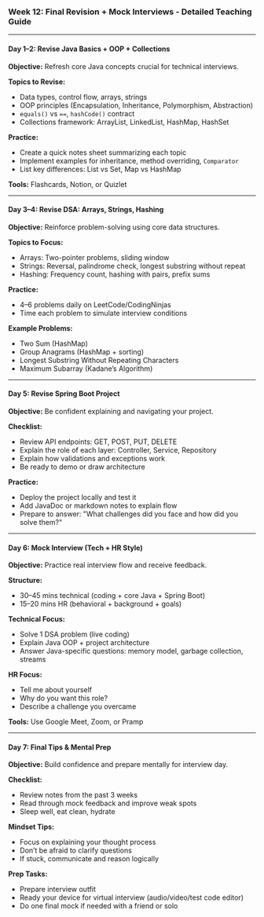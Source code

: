 ### Week 12: Final Revision + Mock Interviews - Detailed Teaching Guide

---

#### **Day 1–2: Revise Java Basics + OOP + Collections**

**Objective:** Refresh core Java concepts crucial for technical interviews.

**Topics to Revise:**

* Data types, control flow, arrays, strings
* OOP principles (Encapsulation, Inheritance, Polymorphism, Abstraction)
* `equals()` vs `==`, `hashCode()` contract
* Collections framework: ArrayList, LinkedList, HashMap, HashSet

**Practice:**

* Create a quick notes sheet summarizing each topic
* Implement examples for inheritance, method overriding, `Comparator`
* List key differences: List vs Set, Map vs HashMap

**Tools:** Flashcards, Notion, or Quizlet

---

#### **Day 3–4: Revise DSA: Arrays, Strings, Hashing**

**Objective:** Reinforce problem-solving using core data structures.

**Topics to Focus:**

* Arrays: Two-pointer problems, sliding window
* Strings: Reversal, palindrome check, longest substring without repeat
* Hashing: Frequency count, hashing with pairs, prefix sums

**Practice:**

* 4–6 problems daily on LeetCode/CodingNinjas
* Time each problem to simulate interview conditions

**Example Problems:**

* Two Sum (HashMap)
* Group Anagrams (HashMap + sorting)
* Longest Substring Without Repeating Characters
* Maximum Subarray (Kadane’s Algorithm)

---

#### **Day 5: Revise Spring Boot Project**

**Objective:** Be confident explaining and navigating your project.

**Checklist:**

* Review API endpoints: GET, POST, PUT, DELETE
* Explain the role of each layer: Controller, Service, Repository
* Explain how validations and exceptions work
* Be ready to demo or draw architecture

**Practice:**

* Deploy the project locally and test it
* Add JavaDoc or markdown notes to explain flow
* Prepare to answer: "What challenges did you face and how did you solve them?"

---

#### **Day 6: Mock Interview (Tech + HR Style)**

**Objective:** Practice real interview flow and receive feedback.

**Structure:**

* 30–45 mins technical (coding + core Java + Spring Boot)
* 15–20 mins HR (behavioral + background + goals)

**Technical Focus:**

* Solve 1 DSA problem (live coding)
* Explain Java OOP + project architecture
* Answer Java-specific questions: memory model, garbage collection, streams

**HR Focus:**

* Tell me about yourself
* Why do you want this role?
* Describe a challenge you overcame

**Tools:** Use Google Meet, Zoom, or Pramp

---

#### **Day 7: Final Tips & Mental Prep**

**Objective:** Build confidence and prepare mentally for interview day.

**Checklist:**

* Review notes from the past 3 weeks
* Read through mock feedback and improve weak spots
* Sleep well, eat clean, hydrate

**Mindset Tips:**

* Focus on explaining your thought process
* Don’t be afraid to clarify questions
* If stuck, communicate and reason logically

**Prep Tasks:**

* Prepare interview outfit
* Ready your device for virtual interview (audio/video/test code editor)
* Do one final mock if needed with a friend or solo
